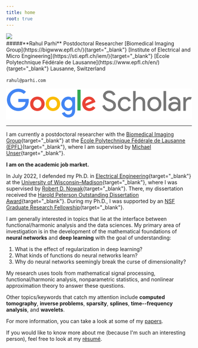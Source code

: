 ```yaml
---
title: home
root: true
---
```


<div class="headshot-container">
<div class="headshot">
<a href="https://files.rahul.sh/rahul/rahul-epfl-bm-2023.jpg" target="_blank">
<img src="https://files.rahul.sh/rahul/rahul-epfl-bm-2023-800x1000.jpg">
</a>
</div>
<div class="headshot-text">
#####**Rahul Parhi**  
Postdoctoral Researcher  
[Biomedical Imaging Group](https://bigwww.epfl.ch/){target="_blank"}  
[Institute of Electrical and Micro Engineering](https://sti.epfl.ch/iem/){target="_blank"}  
[École Polytechnique Fédérale de Lausanne](https://www.epfl.ch/en/){target="_blank"}  
Lausanne, Switzerland  

`rahul@parhi.com`

<a
  href="https://scholar.google.com/citations?hl=en&user=5A_1NL0AAAAJ&view_op=list_works&sortby=pubdate"><img
  class="icon " alt="Google Scholar" title="Google Scholar"
  src="/img/google-scholar.png"></a>

</div>
</div>

---

I am currently a postdoctoral researcher with the [Biomedical Imaging
Group](https://bigwww.epfl.ch/){target="_blank"} at the [École Polytechnique Fédérale de
Lausanne (EPFL)](https://www.epfl.ch/en/){target="_blank"}, where I
am supervised by [Michael Unser](http://bigwww.epfl.ch/unser/){target="_blank"}.

**I am on the academic job market.**

In July 2022, I defended my Ph.D. in [Electrical
Engineering](https://www.engr.wisc.edu/department/electrical-computer-engineering/){target="_blank"}
at the [University of Wisconsin&ndash;Madison](https://www.wisc.edu/){target="_blank"}, where I
was supervised by [Robert D. Nowak](https://nowak.ece.wisc.edu/){target="_blank"}. There, my
dissertation received the [Harold Peterson Outstanding Dissertation
Award](https://engineering.wisc.edu/blog/2023-ece-department-awards-reception-highlights-excellence/){target="_blank"}.
During my Ph.D., I was supported by an [NSF Graduate Research
Fellowship](https://www.nsfgrfp.org/){target="_blank"}.

I am generally interested in topics that lie at the interface between
functional/harmonic analysis and the data sciences.  My primary area of
investigation is in the development of the mathematical foundations of **neural
networks** and **deep learning** with the goal of understanding:

1. What is the effect of regularization in deep learning?
2. What kinds of functions do neural networks learn?
3. Why do neural networks seemingly break the curse of dimensionality?

My research uses tools from mathematical signal processing, functional/harmonic
analysis, nonparametric statistics, and nonlinear approximation theory to answer
these questions.

Other topics/keywords that catch my attention include
**computed tomography**,
**inverse problems**,
**sparsity**,
**splines**,
**time--frequency analysis**, and
**wavelets**.

For more information, you can
take a look at some of my [papers](/papers/).

If you would like to know more about me (because I'm such an interesting
person), feel free to look at my
[r&#233;sum&#233;](https://files.rahul.sh/rahulparhi_resume.pdf).

